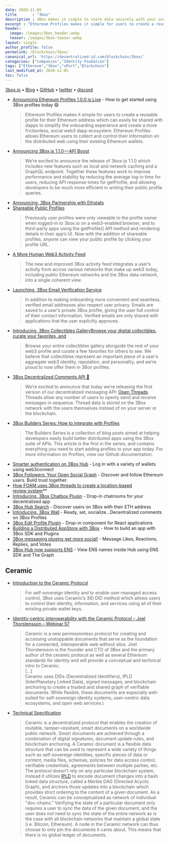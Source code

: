 ```yaml
---
date: 2020-11-05
title       : "3box"
description : 3Box makes it simple to store data securely with your users, letting you focus on building great products.
excerpt : "Ethereum Profiles makes it simple for users to create a reusable profile for their Ethereum address which can easily be shared with dapps to simplify the onboarding experience and create a more frictionless, social web3 dapp ecosystem. Ethereum Profiles allows Ethereum users to collect and control their information on the distributed web using their existing Ethereum wallets."
header:
  image: /images/3box_header.webp
  teaser: /images/3box-teaser.webp
layout: single
author_profile: false
permalink: /blockchain/3box/
canonical_url: 'https://decentralized-id.com/blockchain/3box/'
categories: ["Companies","Identity Foudation"]
tags: ["Ethereum","3box","uPort","Blockchain"]
last_modified_at: 2020-11-05
toc: false
---
```


[3box.io](https://3box.io/) • [Blog](https://medium.com/3box) • [GitHub](https://github.com/3box) • [twitter](https://twitter.com/3boxdb) • [discord](https://discord.gg/Z3f3Cxy)

- [Announcing Ethereum Profiles 1.0.0 is Live](https://medium.com/3box/announcing-ethereum-profiles-1-0-0-is-live-f0316e15ce23) - How to get started using 3Box profiles today 😄
  > Ethereum Profiles makes it simple for users to create a reusable profile for their Ethereum address which can easily be shared with dapps to simplify the onboarding experience and create a more frictionless, social web3 dapp ecosystem. Ethereum Profiles allows Ethereum users to collect and control their information on the distributed web using their existing Ethereum wallets.
- [Announcing 3Box.js 1.1.0 — API Boost](https://medium.com/3box/https-medium-com-3box-announcing-3box-js-1-1-0-api-boost-1339c8fa4cb8)
  > We’re excited to announce the release of 3box-js 1.1.0 which includes new features such as local and network caching and a GraphQL endpoint. Together these features work to improve performance and stability by reducing the average log-in time for users, reducing API response times for getProfile, and allowing developers to be much more efficient in writing their public profile queries.
- [Announcing, 3Box Partnership with Ethstats](https://medium.com/3box/announcing-3box-partnership-with-ethstats-d9c65f582e50)
- [Shareable Public Profiles](https://medium.com/3box/shareable-public-profiles-94387c0d641e) 
  > Previously user profiles were only viewable to the profile owner when logged-in to 3box.io on a web3-enabled browser, and to third-party apps using the getProfile() API method and rendering details in their app’s UI. Now with the addition of shareable profiles, anyone can view your public profile by clicking your profile URL.
- [A More Human Web3 Activity Feed](https://medium.com/3box/a-more-human-web3-activity-feed-2d3b8f62afec) 
  > The new and improved 3Box activity feed integrates a user’s activity from across various networks that make up web3 today, including public Ethereum networks and the 3Box data network, into a single coherent view.
- [Launching, 3Box Email Verification Service](https://medium.com/3box/launching-3box-email-verification-service-fc729981ec32) 
  > In addition to making onboarding more convenient and seamless, verified email addresses also respect user privacy. Emails are saved to a user’s private 3Box profile, giving the user full control of their contact information. Verified emails are only shared with applications that the user explicitly approves.
- [Introducing, 3Box Collectibles GalleryBrowse your digital collectibles, curate your favorites, and](https://medium.com/3box/introducing-3box-collectibles-gallery-4414f2a50551)
  > Browse your entire collectibles gallery alongside the rest of your web3 profile and curate a few favorites for others to see. We believe that collectibles represent an important piece of a user’s aggregate web3 identity, reputation, and personality, and we’re proud to now offer them in 3Box profiles.
- [3Box Decentralized Comments API 💬](https://medium.com/3box/3box-decentralized-comments-api-7e495d2ddd24) 
  > We’re excited to announce that today we’re releasing the first version of our decentralized messaging API: [Open Threads](https://github.com/3box/3box-js#using-threads). Threads allow any number of users to openly send and receive messages in sequence. Thread data is stored on the 3Box network with the users themselves instead of on your server or the blockchain.
- [3Box Builders Series: How to Integrate with Profiles](https://medium.com/3box/3box-builders-series-how-to-integrate-with-profiles-34078af41c47)
  > The Builders Series is a collection of blog posts aimed at helping developers easily build better distributed apps using the 3Box suite of APIs. This article is the first in the series, and contains everything you need to start adding profiles to your app today. For more information on Profiles, view our Github documentation.
- [Smarter authentication on 3Box Hub](https://medium.com/3box/smarter-authentication-on-3box-hub-dad11389de2) - Log in with a variety of wallets using web3connect
- [3Box Followers: Your Open Social Graph](https://medium.com/3box/3box-followers-your-open-social-graph-1f5e42c50afd) - Discover and follow Ethereum users. Build trust together.
- [How FOAM uses 3Box threads to create a location-based review system](https://medium.com/3box/how-foam-uses-3box-threads-to-create-a-location-based-review-system-15ca1024e73)**
- [Introducing, 3Box Chatbox Plugin](https://medium.com/3box/introducing-3box-chatbox-plugin-698f4433b9a9) - Drop-in chatrooms for your decentralized app
- [3Box Hub Search](https://medium.com/3box/3box-hub-search-6ba9ec0e672) - Discover users on 3Box with their ETH address 
- [Introducing, 3Box Wall](https://medium.com/3box/introducing-3box-wall-7c299f4e0a1d) - Ready, set, socialize...Decentralized comments on 3Box Profiles
- [3Box Edit Profile Plugin](https://medium.com/3box/3box-edit-profile-plugin-8502509a4ff4) - Drop-in component for React applications
- [Building a Distributed AppStore with 3Box](https://medium.com/3box/building-a-distributed-appstore-with-3box-ef7345aab34e) - How to build an app with 3Box SDK and Plugins
- [3Box messaging plugins get more social!](https://medium.com/3box/3box-messaging-plugins-get-more-social-354e2afe88cb) - Message Likes, Reactions, Replies, and Votes
- [3Box Hub now supports ENS](https://medium.com/3box/3box-hub-now-supports-ens-af4a8efbd36e) - View ENS names inside Hub using ENS SDK and The Graph

## Ceramic

* [Introduction to the Ceramic Protocol](https://medium.com/ceramic/introduction-to-the-ceramic-protocol-8d56951ae3f)
  > For self-sovereign identity and to enable user-managed access control, 3Box uses Ceramic’s 3ID DID method which allows users to control their identity, information, and services using all of their existing private wallet keys.

* [Identity-centric interoperability with the Ceramic Protocol – Joel Thorstensson – Webinar 57](https://ssimeetup.org/identity-centric-interoperability-ceramic-protocol-joel-thorstensson-webinar-57/)
  > Ceramic is a new permissionless protocol for creating and accessing unstoppable documents that serve as the foundation for a connected, interoperable web without silos. Joel Thorstensson is the founder and CTO of 3Box and the primary author of the ceramic protocol as well as several Ethereum standards for identity and will provide a conceptual and technical intro to Ceramic.\
  > [...]\
  > Ceramic uses DIDs (Decentralized Identifiers), IPLD (InterPlanetary Linked Data), signed messages, and blockchain anchoring to create a trusted and shared graph of verifiable documents. While flexible, these documents are especially well-suited for self-sovereign identity systems, user-centric data ecosystems, and open web services.\

* [Technical Specification](https://github.com/ceramicnetwork/ceramic/blob/master/SPECIFICATION.md)
  > Ceramic is a decentralized protocol that enables the creation of mutable, tamper-resistant, smart documents on a worldwide public network. Smart documents are achieved through a combination of digital signatures, document update rules, and blockchain anchoring. A Ceramic document is a flexible data structure that can be used to represent a wide variety of things such as self-sovereign identities, specific pieces of data or content, media files, schemas, policies for data access control, verifiable credentials, agreements between multiple parties, etc. The protocol doesn’t rely on any particular blockchain system, instead it utilizes [IPLD](https://ipld.io/) to encode document changes into a hash linked data structure, called a Merkle DAG (Directed Acyclic Graph), and anchors those updates into a blockchain which provides strict ordering to the content of a given document. As a result, Ceramic can be conceptualized as network of individual "doc-chains." Verifying the state of a particular document only requires a user to sync the data of the given document, and the user does not need to sync the state of the entire network as is the case with all blockchain networks that maintain a global state (i.e. Bitcoin, Ethereum). A node in the Ceramic network can thus choose to only pin the documents it cares about. This means that there is no global ledger of documents.

